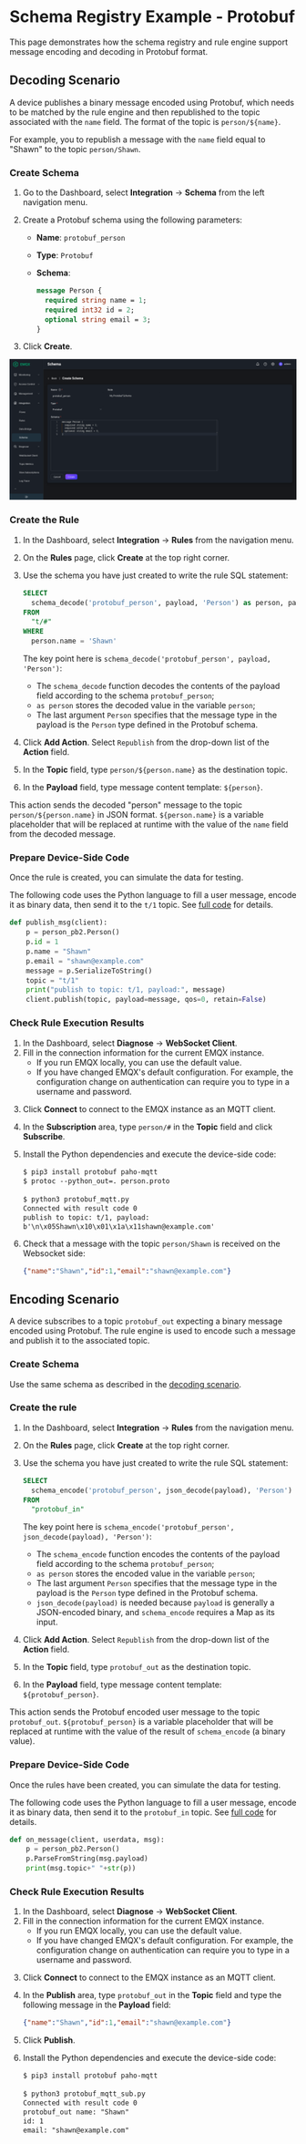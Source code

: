 # Schema Registry Example - Protobuf

This page demonstrates how the schema registry and rule engine support message encoding and decoding in Protobuf format.

## Decoding Scenario

A device publishes a binary message encoded using Protobuf, which needs to be matched by the rule engine and then republished to the topic associated with the `name` field. The format of the topic is `person/${name}`.

For example, you to republish a message with the `name` field equal to "Shawn" to the topic `person/Shawn`.

### Create Schema

1. Go to the Dashboard, select **Integration** -> **Schema** from the left navigation menu.

2. Create a Protobuf schema using the following parameters:

   - **Name**: `protobuf_person`

   - **Type**: `Protobuf`

   - **Schema**:

     ```protobuf
     message Person {
       required string name = 1;
       required int32 id = 2;
       optional string email = 3;
     }
     ```

3. Click **Create**.

![](./assets/schema_registry/protobuf_create1.png)

### Create the Rule
1. In the Dashboard, select **Integration** -> **Rules** from the navigation menu.

2. On the **Rules** page, click **Create** at the top right corner.

3. Use the schema you have just created to write the rule SQL statement:

   ```sql
   SELECT
     schema_decode('protobuf_person', payload, 'Person') as person, payload
   FROM
     "t/#"
   WHERE
     person.name = 'Shawn'
   ```

   The key point here is `schema_decode('protobuf_person', payload, 'Person')`:

   - The `schema_decode` function decodes the contents of the payload field according to the schema `protobuf_person`;
   - `as person` stores the decoded value in the variable `person`;
   - The last argument `Person` specifies that the message type in the payload is the `Person` type defined in the Protobuf schema.

4. Click **Add Action**.  Select `Republish` from the drop-down list of the **Action** field. 
5. In the **Topic** field, type `person/${person.name}` as the destination topic.
6. In the **Payload** field, type message content template: `${person}`.

This action sends the decoded "person" message to the topic `person/${person.name}` in JSON format. `${person.name}` is a variable placeholder that will be replaced at runtime with the value of the `name` field from the decoded message.

### Prepare Device-Side Code

Once the rule is created, you can simulate the data for testing.

The following code uses the Python language to fill a user message, encode it as binary data, then send it to the `t/1` topic. See [full code](https://gist.github.com/thalesmg/3c5fdbae2843d63c2380886e69d6123c) for details.

```python
def publish_msg(client):
    p = person_pb2.Person()
    p.id = 1
    p.name = "Shawn"
    p.email = "shawn@example.com"
    message = p.SerializeToString()
    topic = "t/1"
    print("publish to topic: t/1, payload:", message)
    client.publish(topic, payload=message, qos=0, retain=False)
```

### Check Rule Execution Results
1) In the Dashboard, select **Diagnose** -> **WebSocket Client**. 
2) Fill in the connection information for the current EMQX instance.
   - If you run EMQX locally, you can use the default value.
   - If you have changed EMQX's default configuration. For example, the configuration change on authentication can require you to type in a username and password.

3. Click **Connect** to connect to the EMQX instance as an MQTT client.
4. In the **Subscription** area, type `person/#` in the **Topic** field and click **Subscribe**.

5. Install the Python dependencies and execute the device-side code:

   ```shell
   $ pip3 install protobuf paho-mqtt
   $ protoc --python_out=. person.proto
   
   $ python3 protobuf_mqtt.py
   Connected with result code 0
   publish to topic: t/1, payload: b'\n\x05Shawn\x10\x01\x1a\x11shawn@example.com'
   ```

6. Check that a message with the topic `person/Shawn` is received on the Websocket side:

   ```json
   {"name":"Shawn","id":1,"email":"shawn@example.com"}
   ```

## Encoding Scenario

A device subscribes to a topic `protobuf_out` expecting a binary message encoded using Protobuf. The rule engine is used to encode such a message and publish it to the associated topic.

### Create Schema

Use the same schema as described in the [decoding scenario](#decoding-scenario).

### Create the rule

1. In the Dashboard, select **Integration** -> **Rules** from the navigation menu.

2. On the **Rules** page, click **Create** at the top right corner.

3. Use the schema you have just created to write the rule SQL statement:

   ```sql
   SELECT
     schema_encode('protobuf_person', json_decode(payload), 'Person') as protobuf_person
   FROM
     "protobuf_in"
   ```

   The key point here is `schema_encode('protobuf_person', json_decode(payload), 'Person')`:

   - The `schema_encode` function encodes the contents of the payload field according to the schema `protobuf_person`;
   - `as person` stores the encoded value in the variable `person`;
   - The last argument `Person` specifies that the message type in the payload is the `Person` type defined in the Protobuf schema.
   - `json_decode(payload)` is needed because `payload` is generally a JSON-encoded binary, and `schema_encode` requires a Map as its input.

4. Click **Add Action**.  Select `Republish` from the drop-down list of the **Action** field. 
5. In the **Topic** field, type `protobuf_out` as the destination topic.
6. In the **Payload** field, type message content template: `${protobuf_person}`.

This action sends the Protobuf encoded user message to the topic `protobuf_out`. `${protobuf_person}` is a variable placeholder that will be replaced at runtime with the value of the result of `schema_encode` (a binary value).

### Prepare Device-Side Code

Once the rules have been created, you can simulate the data for testing.

The following code uses the Python language to fill a user message, encode it as binary data, then send it to the `protobuf_in` topic. See [full code](https://gist.github.com/thalesmg/c5f03f99f982401d16ef6583e30144fa) for details.

```python
def on_message(client, userdata, msg):
    p = person_pb2.Person()
    p.ParseFromString(msg.payload)
    print(msg.topic+" "+str(p))
```

### Check Rule Execution Results

1) In the Dashboard, select **Diagnose** -> **WebSocket Client**. 
2) Fill in the connection information for the current EMQX instance.
   - If you run EMQX locally, you can use the default value.
   - If you have changed EMQX's default configuration. For example, the configuration change on authentication can require you to type in a username and password.

3. Click **Connect** to connect to the EMQX instance as an MQTT client.

4. In the **Publish** area, type `protobuf_out` in the **Topic** field and type the following message in the **Payload** field:

   ```json
   {"name":"Shawn","id":1,"email":"shawn@example.com"}
   ```

5.  Click **Publish**.

6. Install the Python dependencies and execute the device-side code:

   ```shell
   $ pip3 install protobuf paho-mqtt
   
   $ python3 protobuf_mqtt_sub.py
   Connected with result code 0
   protobuf_out name: "Shawn"
   id: 1
   email: "shawn@example.com"
   ```

   
